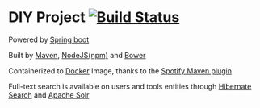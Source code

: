 # DIY Project  [![Build Status](https://travis-ci.org/herau/diy-project.svg)](https://travis-ci.org/herau/diy-project)

Powered by [Spring boot](http://docs.spring.io/spring-boot/docs/current-SNAPSHOT/reference/htmlsingle/)

Built by [Maven](https://maven.apache.org/guides/introduction/introduction-to-the-lifecycle.html),  [NodeJS(npm)](https://www.npmjs.com/) and [Bower](http://bower.io/)

Containerized to [Docker](https://www.docker.com/) Image, thanks to the [Spotify Maven plugin](https://github.com/spotify/docker-maven-plugin)

Full-text search is available on users and tools entities through [Hibernate Search](http://hibernate.org/search/) and [Apache Solr](http://lucene.apache.org/solr/)
